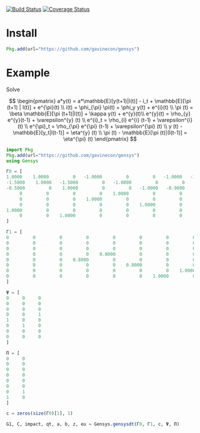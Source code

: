 [![Build Status](https://travis-ci.org/quantecon/Gensys.jl.svg?branch=master)](https://travis-ci.org/quantecon/Gensys.jl)
[![Coverage Status](https://coveralls.io/repos/quantecon/Gensys.jl/badge.svg?branch=master)](https://coveralls.io/r/quantecon/Gensys.jl?branch=master)
# Install
```julia
Pkg.add(url="https://github.com/gavinecon/gensys")
```

# Example
Solve

$$
\begin{pmatrix}
a*y(t) = a*\mathbb{E}[y(t+1)|I(t)] - i_t + \mathbb{E}[\pi (t+1) | I(t)] + e^{\pi}(t) \\
i(t) = \phi_{\pi} \pi(t) + \phi_y y(t) + e^{i}(t) \\
\pi (t) = \beta \mathbb{E}[\pi (t+1)|I(t)] + \kappa y(t) + e^{y}(t)\\
e^{y}(t) = \rho_{y} e^{y}(t-1) + \varepsilon^{y} (t) \\
e^{i}_t = \rho_{i} e^{i} (t-1) + \varepsilon^{i} (t) \\
e^{\pi}_t = \rho_{\pi} e^{\pi} (t-1) + \varepsilon^{\pi} (t) \\
y (t) - \mathbb{E}[y_t|I(t-1)] = \eta^{y} (t) \\
\pi (t) - \mathbb{E}[\pi (t)|(I(t-1)] = \eta^{\pi} (t)
\end{pmatrix}
$$


```julia
import Pkg
Pkg.add(url="https://github.com/gavinecon/gensys")
using Gensys

Γ0 = [
1.0000    1.0000         0   -1.0000         0         0   -1.0000   -1.0000
-1.5000    1.0000   -1.5000         0   -1.0000         0         0         0
-0.5000         0    1.0000         0         0   -1.0000   -0.9800         0
     0         0         0         0    1.0000         0         0         0
     0         0         0    1.0000         0         0         0         0
     0         0         0         0         0    1.0000         0         0
1.0000         0         0         0         0         0         0         0
     0         0    1.0000         0         0         0         0         0
]

Γ1 = [
0         0         0         0         0         0         0         0
0         0         0         0         0         0         0         0
0         0         0         0         0         0         0         0
0         0         0         0    0.8000         0         0         0
0         0         0    0.8000         0         0         0         0
0         0         0         0         0    0.8000         0         0
0         0         0         0         0         0         0    1.0000
0         0         0         0         0         0    1.0000         0
]

Ψ = [
0     0     0
0     0     0
0     0     0
0     0     1
1     0     0
0     1     0
0     0     0
0     0     0
]

Π = [
0     0
0     0
0     0
0     0
0     0
0     0
0     1
1     0
]

c = zeros(size(Γ0)[1], 1)

G1, C, impact, qt, a, b, z, eu = Gensys.gensysdt(Γ0, Γ1, c, Ψ, Π)
```
